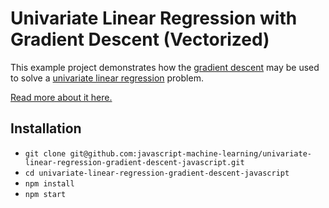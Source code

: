 # Univariate Linear Regression with Gradient Descent (Vectorized)

This example project demonstrates how the [gradient descent](https://en.wikipedia.org/wiki/Gradient_descent) may be used to solve a [univariate linear regression](http://en.wikipedia.org/wiki/Linear_regression) problem.

[Read more about it here.](https://www.robinwieruch.de/linear-regression-gradient-descent-javascript/)

## Installation

* `git clone git@github.com:javascript-machine-learning/univariate-linear-regression-gradient-descent-javascript.git`
* `cd univariate-linear-regression-gradient-descent-javascript`
* `npm install`
* `npm start`
